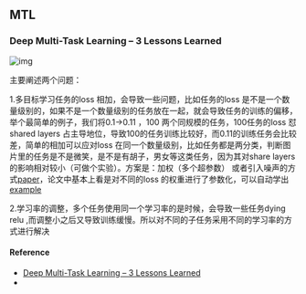 ## MTL

### Deep Multi-Task Learning – 3 Lessons Learned

![img](D:\gitrep\ml_theory\ml\多任务.assets\mtl-300x248.png)



主要阐述两个问题：

1.多目标学习任务的loss 相加，会导致一些问题，比如任务的loss 是不是一个数量级别的，如果不是一个数量级别的任务放在一起，就会导致任务的训练的偏移，举个最简单的例子，我们将0.1->0.11 ，100 两个同规模的任务，100任务的loss 怼shared layers 占主导地位，导致100的任务训练比较好，而0.11的训练任务会比较差，简单的相加可以应对loss 在同一个数量级别，比如任务都是两分类，判断图片里的任务是不是微笑，是不是有胡子，男女等这类任务，因为其对share layers 的影响相对较小（可做个实验）。方案是：加权（多个超参数） 或者引入噪声的方式[paper](https://arxiv.org/abs/1705.07115)，论文中基本上看是对不同的loss 的权重进行了参数化，可以自动学出[example](https://github.com/yaringal/multi-task-learning-example)

2.学习率的调整，多个任务使用同一个学习率的是时候，会导致一些任务dying relu ,而调整小之后又导致训练缓慢。所以对不同的子任务采用不同的学习率的方式进行解决







#### Reference

- [Deep Multi-Task Learning – 3 Lessons Learned](https://engineering.taboola.com/deep-multi-task-learning-3-lessons-learned/)
- 